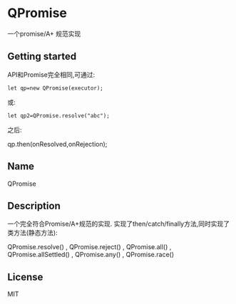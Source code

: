 # QPromise

一个promise/A+ 规范实现

## Getting started

 API和Promise完全相同,可通过:

    let qp=new QPromise(executor);

或:

    let qp2=QPromise.resolve("abc");

之后:

qp.then(onResolved,onRejection);

## Name

QPromise

## Description

一个完全符合Promise/A+规范的实现. 实现了then/catch/finally方法,同时实现了类方法(静态方法):

   QPromise.resolve()   ,  QPromise.reject()   , QPromise.all()  ,  QPromise.allSettled()  ,  QPromise.any() ,  QPromise.race()

## License

MIT
